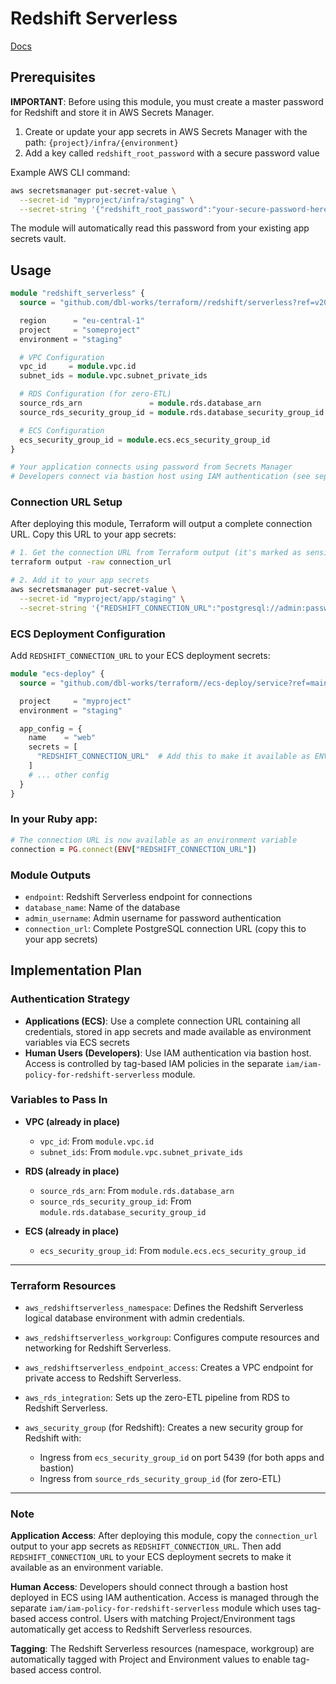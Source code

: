 # Redshift Serverless

[Docs](https://registry.terraform.io/providers/hashicorp/aws/5.99.0/docs/resources/redshiftserverless_workgroup)

## Prerequisites

**IMPORTANT**: Before using this module, you must create a master password for Redshift and store it in AWS Secrets Manager.

1. Create or update your app secrets in AWS Secrets Manager with the path: `{project}/infra/{environment}`
2. Add a key called `redshift_root_password` with a secure password value

Example AWS CLI command:
```bash
aws secretsmanager put-secret-value \
  --secret-id "myproject/infra/staging" \
  --secret-string '{"redshift_root_password":"your-secure-password-here"}'
```

The module will automatically read this password from your existing app secrets vault.

## Usage

```terraform
module "redshift_serverless" {
  source = "github.com/dbl-works/terraform//redshift/serverless?ref=v2021.07.01"

  region      = "eu-central-1"
  project     = "someproject"
  environment = "staging"

  # VPC Configuration
  vpc_id     = module.vpc.id
  subnet_ids = module.vpc.subnet_private_ids

  # RDS Configuration (for zero-ETL)
  source_rds_arn               = module.rds.database_arn
  source_rds_security_group_id = module.rds.database_security_group_id

  # ECS Configuration
  ecs_security_group_id = module.ecs.ecs_security_group_id
}

# Your application connects using password from Secrets Manager
# Developers connect via bastion host using IAM authentication (see separate IAM module)
```

### Connection URL Setup

After deploying this module, Terraform will output a complete connection URL. Copy this URL to your app secrets:

```bash
# 1. Get the connection URL from Terraform output (it's marked as sensitive)
terraform output -raw connection_url

# 2. Add it to your app secrets
aws secretsmanager put-secret-value \
  --secret-id "myproject/app/staging" \
  --secret-string '{"REDSHIFT_CONNECTION_URL":"postgresql://admin:password@endpoint:5439/database"}'
```

### ECS Deployment Configuration

Add `REDSHIFT_CONNECTION_URL` to your ECS deployment secrets:

```terraform
module "ecs-deploy" {
  source = "github.com/dbl-works/terraform//ecs-deploy/service?ref=main"

  project     = "myproject"
  environment = "staging"

  app_config = {
    name    = "web"
    secrets = [
      "REDSHIFT_CONNECTION_URL"  # Add this to make it available as ENV var
    ]
    # ... other config
  }
}
```

### In your Ruby app:

```ruby
# The connection URL is now available as an environment variable
connection = PG.connect(ENV["REDSHIFT_CONNECTION_URL"])
```

### Module Outputs

- `endpoint`: Redshift Serverless endpoint for connections
- `database_name`: Name of the database
- `admin_username`: Admin username for password authentication
- `connection_url`: Complete PostgreSQL connection URL (copy this to your app secrets)

## Implementation Plan

### Authentication Strategy

- **Applications (ECS)**: Use a complete connection URL containing all credentials, stored in app secrets and made available as environment variables via ECS secrets
- **Human Users (Developers)**: Use IAM authentication via bastion host. Access is controlled by tag-based IAM policies in the separate `iam/iam-policy-for-redshift-serverless` module.

### Variables to Pass In

- **VPC (already in place)**
  - `vpc_id`: From `module.vpc.id`
  - `subnet_ids`: From `module.vpc.subnet_private_ids`

- **RDS (already in place)**
  - `source_rds_arn`: From `module.rds.database_arn`
  - `source_rds_security_group_id`: From `module.rds.database_security_group_id`

- **ECS (already in place)**
  - `ecs_security_group_id`: From `module.ecs.ecs_security_group_id`

---

### Terraform Resources

- `aws_redshiftserverless_namespace`:
  Defines the Redshift Serverless logical database environment with admin credentials.

- `aws_redshiftserverless_workgroup`:
  Configures compute resources and networking for Redshift Serverless.

- `aws_redshiftserverless_endpoint_access`:
  Creates a VPC endpoint for private access to Redshift Serverless.

- `aws_rds_integration`:
  Sets up the zero-ETL pipeline from RDS to Redshift Serverless.

- `aws_security_group` (for Redshift):
  Creates a new security group for Redshift with:
  - Ingress from `ecs_security_group_id` on port 5439 (for both apps and bastion)
  - Ingress from `source_rds_security_group_id` (for zero-ETL)

---

### Note

**Application Access**: After deploying this module, copy the `connection_url` output to your app secrets as `REDSHIFT_CONNECTION_URL`. Then add `REDSHIFT_CONNECTION_URL` to your ECS deployment secrets to make it available as an environment variable.

**Human Access**: Developers should connect through a bastion host deployed in ECS using IAM authentication. Access is managed through the separate `iam/iam-policy-for-redshift-serverless` module which uses tag-based access control. Users with matching Project/Environment tags automatically get access to Redshift Serverless resources.

**Tagging**: The Redshift Serverless resources (namespace, workgroup) are automatically tagged with Project and Environment values to enable tag-based access control.

